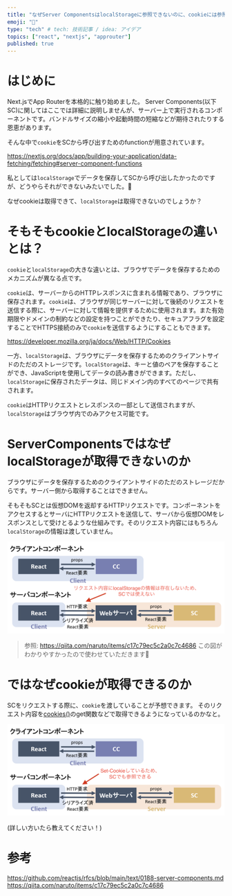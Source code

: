 ```yaml
---
title: "なぜServer ComponentsはlocalStorageに参照できないのに、cookieには参照できるのか"
emoji: "🐥"
type: "tech" # tech: 技術記事 / idea: アイデア
topics: ["react", "nextjs", "approuter"]
published: true
---
```


# はじめに

Next.jsでApp Routerを本格的に触り始めました。
Server Components(以下SC)に関してはここでは詳細に説明しませんが、サーバー上で実行されるコンポーネントです。バンドルサイズの縮小や起動時間の短縮などが期待されたりする恩恵があります。

そんな中で`cookie`をSCから呼び出すためのfunctionが用意されています。

https://nextjs.org/docs/app/building-your-application/data-fetching/fetching#server-component-functions

私としては`localStorage`でデータを保存してSCから呼び出したかったのですが、どうやらそれができないみたいでした。🤔

なぜcookieは取得できて、`localStorage`は取得できないのでしょうか？

# そもそもcookieとlocalStorageの違いとは？
`cookie`と`localStorage`の大きな違いとは、ブラウザでデータを保存するためのメカニズムが異なる点です。

`cookie`は、サーバーからのHTTPレスポンスに含まれる情報であり、ブラウザに保存されます。`cookie`は、ブラウザが同じサーバーに対して後続のリクエストを送信する際に、サーバーに対して情報を提供するために使用されます。また有効期限やドメインの制約などの設定を持つことができたり、セキュアフラグを設定することでHTTPS接続のみで`cookie`を送信するようにすることもできます。

https://developer.mozilla.org/ja/docs/Web/HTTP/Cookies


一方、`localStorage`は、ブラウザにデータを保存するためのクライアントサイドのただのストレージです。`localStorage`は、キーと値のペアを保存することができ、JavaScriptを使用してデータの読み書きができます。ただし、`localStorage`に保存されたデータは、同じドメイン内のすべてのページで共有されます。

`cookie`はHTTPリクエストとレスポンスの一部として送信されますが、`localStorage`はブラウザ内でのみアクセス可能です。

# ServerComponentsではなぜlocalStorageが取得できないのか
ブラウザにデータを保存するためのクライアントサイドのただのストレージだからです。サーバー側から取得することはできません。


そもそもSCとは仮想DOMを返却するHTTPリクエストです。コンポーネントをアクセスするとサーバにHTTPリクエストを送信して、サーバから仮想DOMをレスポンスとして受けとるような仕組みです。そのリクエスト内容にはもちろん`localStorage`の情報は渡していません。

![](/images/20230623_2.png)
> 参照: https://qiita.com/naruto/items/c17c79ec5c2a0c7c4686
この図がわかりやすかったので使わせていただきます🙇

# ではなぜcookieが取得できるのか
SCをリクエストする際に、`cookie`を渡していることが予想できます。
そのリクエスト内容を[cookies()](https://nextjs.org/docs/app/building-your-application/data-fetching/fetching#server-component-functions)のget関数などで取得できるようになっているのかなと。

![](/images/20230623_1.png)

(詳しい方いたら教えてください！)

# 参考
https://github.com/reactjs/rfcs/blob/main/text/0188-server-components.md
https://qiita.com/naruto/items/c17c79ec5c2a0c7c4686

